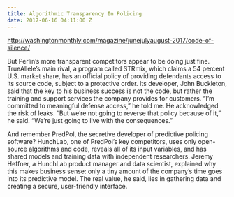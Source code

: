 ```yaml
---
title: Algorithmic Transparency In Policing
date: 2017-06-16 04:11:00 Z
---
```


http://washingtonmonthly.com/magazine/junejulyaugust-2017/code-of-silence/

But Perlin’s more transparent competitors appear to be doing just fine. TrueAllele’s main rival, a program called STRmix, which claims a 54 percent U.S. market share, has an official policy of providing defendants access to its source code, subject to a protective order. Its developer, John Buckleton, said that the key to his business success is not the code, but rather the training and support services the company provides for customers. “I’m committed to meaningful defense access,” he told me. He acknowledged the risk of leaks. “But we’re not going to reverse that policy because of it,” he said. “We’re just going to live with the consequences.”

And remember PredPol, the secretive developer of predictive policing software? HunchLab, one of PredPol’s key competitors, uses only open-source algorithms and code, reveals all of its input variables, and has shared models and training data with independent researchers. Jeremy Heffner, a HunchLab product manager and data scientist, explained why this makes business sense: only a tiny amount of the company’s time goes into its predictive model. The real value, he said, lies in gathering data and creating a secure, user-friendly interface.
